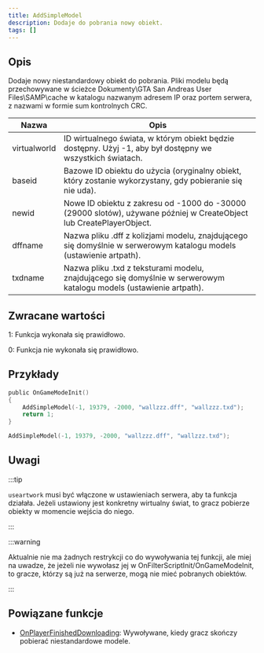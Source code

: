 ```yaml
---
title: AddSimpleModel
description: Dodaje do pobrania nowy obiekt.
tags: []
---
```


<VersionWarn version='SA-MP 0.3.DL R1' />

## Opis

Dodaje nowy niestandardowy obiekt do pobrania. Pliki modelu będą przechowywane w ścieżce Dokumenty\GTA San Andreas User Files\SAMP\cache w katalogu nazwanym adresem IP oraz portem serwera, z nazwami w formie sum kontrolnych CRC.

| Nazwa        | Opis                                                                                                                |
| ------------ | ------------------------------------------------------------------------------------------------------------------- |
| virtualworld | ID wirtualnego świata, w którym obiekt będzie dostępny. Użyj -1, aby był dostępny we wszystkich światach.           |
| baseid       | Bazowe ID obiektu do użycia (oryginalny obiekt, który zostanie wykorzystany, gdy pobieranie się nie uda).           |
| newid        | Nowe ID obiektu z zakresu od -1000 do -30000 (29000 slotów), używane później w CreateObject lub CreatePlayerObject. |
| dffname      | Nazwa pliku .dff z kolizjami modelu, znajdującego się domyślnie w serwerowym katalogu models (ustawienie artpath).  |
| txdname      | Nazwa pliku .txd z teksturami modelu, znajdującego się domyślnie w serwerowym katalogu models (ustawienie artpath). |

## Zwracane wartości

1: Funkcja wykonała się prawidłowo.

0: Funkcja nie wykonała się prawidłowo.

## Przykłady

```c
public OnGameModeInit()
{
    AddSimpleModel(-1, 19379, -2000, "wallzzz.dff", "wallzzz.txd");
    return 1;
}
```

```c
AddSimpleModel(-1, 19379, -2000, "wallzzz.dff", "wallzzz.txd");
```

## Uwagi

:::tip

`useartwork` musi być włączone w ustawieniach serwera, aby ta funkcja działała. Jeżeli ustawiony jest konkretny wirtualny świat, to gracz pobierze obiekty w momencie wejścia do niego.

:::

:::warning

Aktualnie nie ma żadnych restrykcji co do wywoływania tej funkcji, ale miej na uwadze, że jeżeli nie wywołasz jej w OnFilterScriptInit/OnGameModeInit, to gracze, którzy są już na serwerze, mogą nie mieć pobranych obiektów.

:::

## Powiązane funkcje

- [OnPlayerFinishedDownloading](../callbacks/OnPlayerFinishedDownloading.md): Wywoływane, kiedy gracz skończy pobierać niestandardowe modele.
